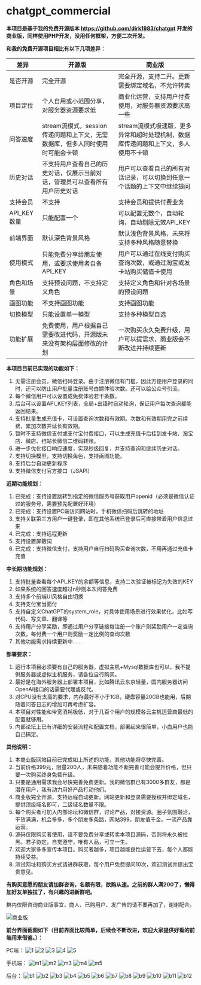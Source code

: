 # chatgpt_commercial
**本项目是基于我的免费开源版本 https://github.com/dirk1983/chatgpt 开发的商业版，同样使用PHP开发，没用任何框架，方便二次开发。**

**和我的免费开源项目相比有以下几项差异：**

| 差异 | 开源版 | 商业版 |
| --- | --- | --- |
| 是否开源 | 完全开源 | 完全开源，支持二开。更新需要绑定域名，不允许转卖 |
| 项目定位 | 个人自用或小范围分享，对服务器资源要求低 | 商业化运营，支持用户付费使用，对服务器资源要求高一些 |
| 问答速度 | stream流模式，session传递问题和上下文，无需数据库，但多人同时使用时可能会卡顿 | stream流模式极速版，更多异常和超时处理机制，数据库传递问题和上下文，多人使用不卡顿 |
| 历史对话 | 不支持用户查看自己的历史对话，仅展示当前对话，管理员可以查看所有用户历史对话 | 用户可以查看自己的所有对话记录，可以切换到任意一个话题的上下文中继续提问 |
| 支持会员 | 不支持 | 支持会员和提供付费业务 |
| API_KEY数量 | 只能配置一个 | 可以配置无数个，自动轮询，自动剔除无效API_KEY |
| 前端界面 | 默认深色背景风格 | 默认浅色背景风格，未来将支持多种风格随意替换 |
| 使用模式 | 只能免费分享给朋友使用，或要求使用者自备API_KEY | 用户可以通过在线支付购买查询次数，或通过淘宝或发卡站购买储值卡使用 |
| 角色和场景 | 支持预设问题，不支持定义角色 | 支持定义角色和针对各场景的预设问题 |
| 画图功能 | 不支持画图功能 | 支持画图功能 |
| 切换模型 | 只能设置单一模型 | 支持多种模型自选 |
| 功能扩展 | 免费使用，用户根据自己需要改进代码，开源版未来没有架构层面修改的计划 | 一次购买永久免费升级，用户可以提需求，商业版会不断改进并持续更新 |

**本项目目前已实现的功能如下：**

1. 无需注册会员，微信扫码登录。由于注册微信有门槛，因此方便用户登录的同时，还可以防止用户批量注册账号白嫖体验次数。还可以给公众号引流。
2. 每个微信用户可以设置成免费体验若干条数。
3. 后台可以设置API_KEY列表，全局+出错时自动轮询，保证用户每次查询都能返回结果。
4. 支持批量生成充值卡，可设置查询次数和有效期。次数和有效期用完之前续费，累加次数并延长有效期。
5. 暂时不支持微信支付或支付宝付费接口，可以生成充值卡后挂到发卡站、淘宝店、微店、扫站长微信二维码转账。
6. 进一步优化接口响应速度，实现秒级回复，并支持查询和继续历史对话。
7. 支持切换模型，支持切换角色，支持画图功能。
8. 支持后台自动更新程序
9. 支持微信支付官方接口（JSAPI）

**近期功能规划：**

1. 已完成：支持设置跳转到指定的微信服务号获取用户openid（必须是微信认证过的服务号，需要预先配置好环境）
2. 已完成：支持设置PC端访问网站时，手机微信扫码后跳转的地址
3. 支持关联第三方用户一键登录，即在其他系统已登录后可直接带着用户信息过来
4. 已完成：支持远程更新
5. 支持设置屏蔽词
6. 已完成：支持微信支付，支持用户自行扫码购买查询次数，不用再通过充值卡充值

**中长期功能规划：**
1. 支持批量查看每个API_KEY的余额等信息，支持二次验证被标记为失效的KEY
2. 如果系统的回答速度超过n秒则本次问答免费
3. 支持多个前端UI风格自由切换
4. 支持支付宝当面付
5. 支持自定义ChatGPT的system_role，对具体使用场景进行效果优化，比如写代码、写文章、翻译等
6. 支持用户分享奖励，即通过用户分享链接每注册一个账户则奖励用户一定查询次数，每付费一个用户则奖励一定比例的查询次数
7. 其他功能需求持续更新中……

**部署要求：**
1. 运行本项目必须要有自己的服务器，虚拟主机+Mysql数据库也可以，我不提供服务器或虚拟主机服务，请各位自行购买。
2. 最好是在海外服务器上部署本项目，比如腾讯云东京轻量，国内服务器访问OpenAI接口的话需要代理或反代。
3. 对CPU没有太高的要求，内存最好不小于1GB，硬盘容量20GB也能用，后期随着问答日志的增加可再考虑扩容。
4. 本项目对性能和带宽消耗极低，对于几百个用户的规模各云主机运营商最低的配置就够用。
5. 内部论坛上已有详细的安装流程和配置文档，部署起来很简单，小白用户也能自己搞定。

**其他说明：**
1. 本商业版网站目前已完成如上所述的功能，其他功能将尽快完善。
2. 当前价格399元，限量200人，未来随着功能不断完善可能会提升价格，但只要一次购买终身免费升级。
3. 只要是通用需求我会尽快完善免费更新。我的微信群已有3000多群友，都是潜在用户，我有动力用好产品打动他们。
4. 商业版完全开源，支持远程自动更新。网站更新和登录需要授权并绑定域名，提供顶级域名即可，二级域名数量不限。
5. 每个购买者可加入内部论坛和微信群，讨论产品，对接资源。圈子氛围融洽，干货满满，机会多多，多个朋友多条路，网站399，朋友值千金。一流产品靠运营。
6. 源码仅限购买者使用，请不要免费分享或转卖本项目源码，否则将永久被拉黑。君子协定，自觉遵守，唯有人品，可立一生。
7. 欢迎大家多多宣传本项目。购买者越多，项目越能良性运营下去，每个人都能持续受益。
8. 测试网址和购买方式请进群获取，每个用户免费提问10次，欢迎测试并提出宝贵意见。



**有购买意愿的朋友请加群咨询，名额有限，欲购从速。之前的群人满200了，懒得加好友单独拉了，有兴趣的进新群吧。**

群内仅限咨询商业版事宜，商人、已购用户、发广告的请不要再加了，谢谢配合。

![商业版](https://github.com/dirk1983/chatgpt_commercial/assets/5563148/5cd98a5f-1a02-407a-a66f-5cccf8378ae7)





**前台界面截图如下（目前界面比较简单，后续会不断改进，欢迎大家提供好看的前端用来借鉴。）：**

PC端：
![1](https://user-images.githubusercontent.com/5563148/232329428-0388ce16-99a6-4601-9672-dc75105e5a63.png)
![2](https://user-images.githubusercontent.com/5563148/236635324-5c63782b-41c1-4655-906c-4da0fa5fc690.png)
![3](https://user-images.githubusercontent.com/5563148/236635331-51db1fbc-2052-47a1-8737-b23b9507e158.png)
![4](https://user-images.githubusercontent.com/5563148/232328753-a43a353c-a7e0-4991-be4f-5e52639853c5.png)
![5](https://github.com/dirk1983/chatgpt_commercial/assets/5563148/8a32085e-155e-489b-8cf9-bf9c0a4c5a9b)

手机端：
![m1](https://user-images.githubusercontent.com/5563148/236635434-b1ea3754-74dc-4b59-acd8-dced901f994f.jpg)
![m2](https://user-images.githubusercontent.com/5563148/236635440-9f796d2d-b0d3-438b-b6db-55c3f48df4e3.jpg)
![m3](https://user-images.githubusercontent.com/5563148/236635442-7d4c59ce-35eb-4e3c-86c9-d94db2328da1.jpg)
![m4](https://user-images.githubusercontent.com/5563148/236635445-174e5b6f-7134-4b39-ac7c-2a3bee0701da.jpg)
![m5](https://user-images.githubusercontent.com/5563148/232328801-ff8e6cae-3120-4286-9f10-a0bf9739a525.jpg)

后台：
![b1](https://user-images.githubusercontent.com/5563148/232328835-cac61a1d-146a-4194-840f-066a599e9a83.png)
![b2](https://user-images.githubusercontent.com/5563148/232328836-ef739254-7f2a-4dab-a3fc-5e5698484418.png)
![b3](https://user-images.githubusercontent.com/5563148/232328837-c7e86353-e04d-41da-a9d3-17bae3cff137.png)
![b4](https://user-images.githubusercontent.com/5563148/232328838-3150e2e2-7b88-4099-97e8-4b3e15e39db0.png)
![b5](https://user-images.githubusercontent.com/5563148/232328840-2bfa1978-e22a-4492-bf77-38c1b0655820.png)
![b6](https://user-images.githubusercontent.com/5563148/232328842-002d26bb-165c-49db-9a4e-517462298abc.png)
![b7](https://user-images.githubusercontent.com/5563148/232328844-928be3c4-ce89-470a-91c3-6c084cdde849.png)
![b8](https://user-images.githubusercontent.com/5563148/232328846-bdd1f14f-ca21-41f4-8a17-eee7b7735593.png)
![b9](https://user-images.githubusercontent.com/5563148/232328847-786ea909-96e5-4b30-80d3-e586766b90f5.png)
![b10](https://user-images.githubusercontent.com/5563148/232328849-49fe83d5-e3b8-423f-b1b2-d36153344d7b.png)
![b11](https://user-images.githubusercontent.com/5563148/232328851-70c2dfe1-5ed4-496c-a44e-f4e0c5b3cd28.png)
![b12](https://user-images.githubusercontent.com/5563148/232328853-a6884ce6-e0dc-4094-8a28-97f24df6727d.png)


